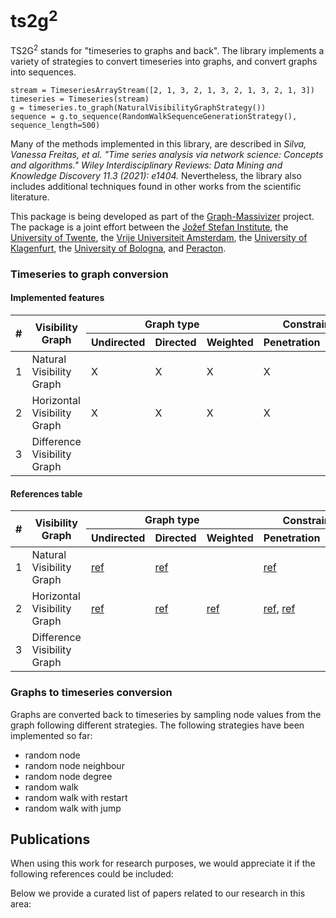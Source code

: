 # ts2g<sup>2</sup>

TS2G<sup>2</sup> stands for "timeseries to graphs and back". The library implements a variety of strategies to convert timeseries into graphs, and convert graphs into sequences.

    stream = TimeseriesArrayStream([2, 1, 3, 2, 1, 3, 2, 1, 3, 2, 1, 3])
    timeseries = Timeseries(stream)
    g = timeseries.to_graph(NaturalVisibilityGraphStrategy())
    sequence = g.to_sequence(RandomWalkSequenceGenerationStrategy(), sequence_length=500)

Many of the methods implemented in this library, are described in _Silva, Vanessa Freitas, et al. "Time series analysis via network science: Concepts and algorithms." Wiley Interdisciplinary Reviews: Data Mining and Knowledge Discovery 11.3 (2021): e1404._ Nevertheless, the library also includes additional techniques found in other works from the scientific literature.

This package is being developed as part of the [Graph-Massivizer](https://graph-massivizer.eu/) project. 
The package is a joint effort between the [Jožef Stefan Institute](https://www.ijs.si/), the [University of Twente](https://www.utwente.nl/en/), the [Vrije Universiteit Amsterdam](https://vu.nl/en), the [University of Klagenfurt](https://www.aau.at/en/), the [University of Bologna](https://www.unibo.it/en), and [Peracton](https://peracton.com/).


### Timeseries to graph conversion

#### Implemented features

<table class="tg">
<thead>
  <tr>
    <th class="tg-7btt" rowspan="3">#</th>
    <th class="tg-7btt" rowspan="3">Visibility Graph</th>
    <th class="tg-7btt" colspan="3">Graph type</th>
    <th class="tg-7btt" colspan="4">Constraints</th>
  </tr>
  <tr>
    <th class="tg-7btt" rowspan="2">Undirected</th>
    <th class="tg-7btt" rowspan="2">Directed</th>
    <th class="tg-7btt" rowspan="2">Weighted</th>
  </tr>
  <tr>
    <th class="tg-7btt">Penetration</th>
    <th class="tg-7btt">Angle</th>
  </tr>
</thead>
<tbody>
  <tr>
    <td class="tg-7btt">1</td>
    <td class="tg-0pky">Natural Visibility Graph</td>
    <td class="tg-0pky">
        X
    </td>
    <td class="tg-0pky">
      <!-- directed -->
      X
    </td>
    <td class="tg-0pky">
      <!-- weighted -->
      X
    </td>
    <td class="tg-0pky">
      <!-- constraints:references: penetration -->
      X
    </td>
    <td class="tg-0pky">
      <!-- constraints:references: angle -->
      X
    </td>
  </tr>
  <tr>
    <td class="tg-7btt">2</td>
    <td class="tg-0pky">Horizontal Visibility Graph</td>
    <td class="tg-0pky">
      X
    </td>
    <td class="tg-0pky">
        <!-- directed -->
        X
    </td>
    <td class="tg-0pky">
      <!-- weighted -->
      X 
    </td>
    <td class="tg-0pky">
      <!-- constraints:references: penetration -->
      X
    </td>
    <td class="tg-0pky">
      <!-- constraints:references: angle -->
      X
    </td>
  </tr>
  <tr>
    <td class="tg-7btt">3</td>
    <td class="tg-0pky">Difference Visibility Graph</td>
    <td class="tg-0pky">
        <!-- undirected -->
    </td>
    <td class="tg-0pky">
      <!-- directed -->
    </td>
    <td class="tg-0pky">
      <!-- weighted -->
    </td>
    <td class="tg-0pky">
      <!-- constraints:references: penetration -->
    </td>
    <td class="tg-0pky">
      <!-- constraints:references: angle -->
    </td>
  </tr>
</tbody>
</table>


#### References table

<table class="tg">
<thead>
  <tr>
    <th class="tg-7btt" rowspan="3">#</th>
    <th class="tg-7btt" rowspan="3">Visibility Graph</th>
    <th class="tg-7btt" colspan="3">Graph type</th>
    <th class="tg-7btt" colspan="4">Constraints</th>
  </tr>
  <tr>
    <th class="tg-7btt" rowspan="2">Undirected</th>
    <th class="tg-7btt" rowspan="2">Directed</th>
    <th class="tg-7btt" rowspan="2">Weighted</th>
  </tr>
  <tr>
    <th class="tg-7btt">Penetration</th>
    <th class="tg-7btt">Angle</th>
  </tr>
</thead>
<tbody>
  <tr>
    <td class="tg-7btt">1</td>
    <td class="tg-0pky">Natural Visibility Graph</td>
    <td class="tg-0pky">
        <a href="https://www.pnas.org/doi/10.1073/pnas.0709247105">ref</a>
    </td>
    <td class="tg-0pky">
      <!-- directed -->
      <a href="https://link.springer.com/article/10.1140/epjb/e2012-20809-8">ref</a>
    </td>
    <td class="tg-0pky">
      <!-- weighted -->
    </td>
    <td class="tg-0pky">
      <!-- constraints:references: penetration -->
      <a href="https://www.semanticscholar.org/paper/Limited-penetrable-visibility-graph-for-complex-Zhou-Jin/fe4a3d2f486021ee066f8a80472deef57d8aee71">ref</a>
    </td>
    <td class="tg-0pky">
      <!-- constraints:references: angle -->
      <a href="https://doi.org/10.1109/ACCESS.2016.2612242">ref</a>, 
      <a href="https://doi.org/10.1016/j.physa.2014.07.002">ref</a>
    </td>
  </tr>
  <tr>
    <td class="tg-7btt">2</td>
    <td class="tg-0pky">Horizontal Visibility Graph</td>
    <td class="tg-0pky">
      <a href="https://journals.aps.org/pre/abstract/10.1103/PhysRevE.80.046103">ref</a>
    </td>
    <td class="tg-0pky">
      <a href="https://link.springer.com/article/10.1140/epjb/e2012-20809-8">ref</a>
      <!-- directed -->
    </td>
    <td class="tg-0pky">
      <!-- weighted -->
      <a href="https://doi.org/10.1109/ACCESS.2016.2612242">ref</a> 
    </td>
    <td class="tg-0pky">
      <!-- constraints:references: penetration -->
      <a href="https://www.semanticscholar.org/paper/Limited-penetrable-visibility-graph-for-complex-Zhou-Jin/fe4a3d2f486021ee066f8a80472deef57d8aee71">ref</a>, 
      <a href="https://www.nature.com/articles/srep35622">ref</a>
    </td>
    <td class="tg-0pky">
      <!-- constraints:references: angle -->
    </td>
  </tr>
  <tr>
    <td class="tg-7btt">3</td>
    <td class="tg-0pky">Difference Visibility Graph</td>
    <td class="tg-0pky">
        <!-- undirected -->
    </td>
    <td class="tg-0pky">
      <!-- directed -->
    </td>
    <td class="tg-0pky">
      <!-- weighted -->
    </td>
    <td class="tg-0pky">
      <!-- constraints:references: penetration -->
    </td>
    <td class="tg-0pky">
      <!-- constraints:references: angle -->
    </td>
  </tr>
</tbody>
</table>



### Graphs to timeseries conversion

Graphs are converted back to timeseries by sampling node values from the graph following different strategies. The following strategies have been implemented so far:

 - random node
 - random node neighbour
 - random node degree 
 - random walk
 - random walk with restart
 - random walk with jump


## Publications

When using this work for research purposes, we would appreciate it if the following references could be included:


Below we provide a curated list of papers related to our research in this area:

